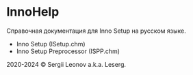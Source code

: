 # InnoHelp
Справочная документация для Inno Setup на русском языке.

+ Inno Setup (ISetup.chm)
+ Inno Setup Preprocessor (ISPP.chm)

2020-2024 © Sergii Leonov a.k.a. Leserg.
